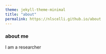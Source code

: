 ```yaml
---
theme: jekyll-theme-minimal
title: "about"
permalink: https://nlscelli.github.io/about
---
```


### about me
I am a researcher

